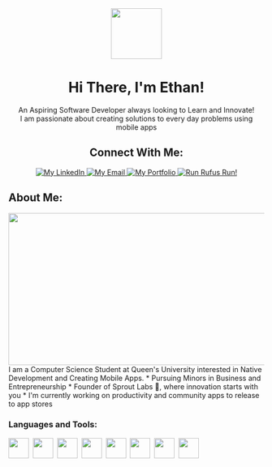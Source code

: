 <div id="header" align="center">
  <img src="https://media.giphy.com/media/bGgsc5mWoryfgKBx1u/giphy.gif" width="100"/>
  <h1> Hi There, I'm Ethan! </h1>
  <p> An Aspiring Software Developer always looking to Learn and Innovate! <br/> I am passionate about creating solutions to every day problems using mobile apps</p>
</div>

<div id="badges" align="center">
  <h2>Connect With Me:</h2>

  <a href="https://www.linkedin.com/in/ethan-mah-348249213/">
    <img src="https://img.shields.io/badge/LinkedIn-blue?style=for-the-badge&logo=linkedin&logoColor=white" alt="My LinkedIn"/>
  </a>
  <a href="mailto:ett.mah@gmail.com">
    <img src="https://img.shields.io/badge/Email-D14836?style=for-the-badge&logo=gmail&logoColor=white" alt="My Email"/>
  </a>
  <a href="https://ethaaaanm.github.io/ethanmah.github.io/">
    <img src="https://img.shields.io/badge/My_Portfolio-%233ABFE6.svg?style=for-the-badge&logo=minutemailer&logoColor=white" alt="My Portfolio"/>
  </a>
  <a href="https://ethaaaanm.github.io/Run-Rufus-Run/">
    <img src="https://img.shields.io/badge/Run_Rufus_Run!-CCFF00.svg?style=for-the-badge&logo=Game-Jolt&logoColor=black" alt="Run Rufus Run!"/>
  </a>
  </div>
</div>


<h2> About Me: </h2>
<div align="center">
  <img src="https://media.giphy.com/media/dWesBcTLavkZuG35MI/giphy.gif" width="600" height="300"/>
</div>
I am a Computer Science Student at Queen's University interested in Native Development and Creating Mobile Apps.
* Pursuing Minors in Business and Entrepreneurship
* Founder of Sprout Labs 🌱, where innovation starts with you
* I'm currently working on productivity and community apps to release to app stores

### Languages and Tools:
<div id="Language Icons">
  <img src="https://cdn.jsdelivr.net/gh/devicons/devicon/icons/android/android-original.svg" width="40" height="40"/>&nbsp;
  <img src="https://cdn.jsdelivr.net/gh/devicons/devicon/icons/java/java-original.svg" width="40" height="40"/>&nbsp;
  <img src="https://cdn.jsdelivr.net/gh/devicons/devicon/icons/python/python-original.svg" width="40" height="40"/>&nbsp;
  <img src="https://cdn.jsdelivr.net/gh/devicons/devicon/icons/react/react-original.svg" width="40" height="40"/>&nbsp;
  <img src="https://cdn.jsdelivr.net/gh/devicons/devicon/icons/html5/html5-original.svg" width="40" height="40"/>&nbsp;
  <img src="https://cdn.jsdelivr.net/gh/devicons/devicon/icons/css3/css3-original.svg" width="40" height="40"/>&nbsp;
  <img src="https://cdn.jsdelivr.net/gh/devicons/devicon/icons/javascript/javascript-original.svg" width="40" height="40"/>&nbsp;
  <img src="https://cdn.jsdelivr.net/gh/devicons/devicon/icons/git/git-original.svg" width="40" height="40"/>&nbsp;
</div>
